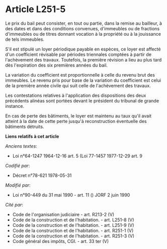 # Article L251-5

Le prix du bail peut consister, en tout ou partie, dans la remise au bailleur, à des dates et dans des conditions convenues,
d'immeubles ou de fractions d'immeubles ou de titres donnant vocation à la propriété ou à la jouissance de tels immeubles.

S'il est stipulé un loyer périodique payable en espèces, ce loyer est affecté d'un coefficient révisable par périodes
triennales comptées à partir de l'achèvement des travaux. Toutefois, la première révision a lieu au plus tard dès
l'expiration des six premières années du bail.

La variation du coefficient est proportionnelle à celle du revenu brut des immeubles. Le revenu pris pour base de la
variation du coefficient est celui de la première année civile qui suit celle de l'achèvement des travaux.

Les contestations relatives à l'application des dispositions des deux précédents alinéas sont portées devant le président du
tribunal de grande instance.

En cas de perte des bâtiments, le loyer est maintenu au taux qu'il avait atteint à la date de cette perte jusqu'à
reconstruction éventuelle des bâtiments détruits.

**Liens relatifs à cet article**

_Anciens textes_:

  - Loi n°64-1247 1964-12-16 art. 5 (Loi 77-1457 1977-12-29 art. 9

_Codifié par_:

  - Décret n°78-621 1978-05-31

_Modifié par_:

  - Loi n°90-449 du 31 mai 1990 - art. 11 () JORF 2 juin 1990

_Cité par_:

  - Code de l'organisation judiciaire - art. R213-2 (V)
  - Code de la construction et de l'habitation. - art. L251-8 (V)
  - Code de la construction et de l'habitation. - art. L251-9 (V)
  - Code de la construction et de l'habitation. - art. R251-1 (V)
  - Code de la construction et de l'habitation. - art. R251-3 (V)
  - Code général des impôts, CGI. - art. 33 ter (V)

